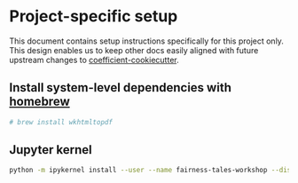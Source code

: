 # Project-specific setup

This document contains setup instructions specifically for this project only. This design enables
us to keep other docs easily aligned with future upstream changes to
[coefficient-cookiecutter](https://github.com/CoefficientSystems/coefficient-cookiecutter/).


## Install system-level dependencies with [homebrew](https://brew.sh/)

```sh
# brew install wkhtmltopdf
```


## Jupyter kernel

```sh
python -m ipykernel install --user --name fairness-tales-workshop --display-name "Python (fairness-tales-workshop)"
```


